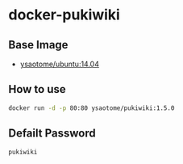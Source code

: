 # docker-pukiwiki

## Base Image

* [ysaotome/ubuntu:14.04](https://hub.docker.com/r/ysaotome/ubuntu/)

## How to use

```bash
docker run -d -p 80:80 ysaotome/pukiwiki:1.5.0
```

## Defailt Password
```pukiwiki```

